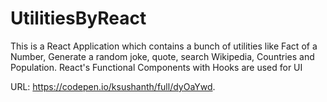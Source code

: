 # UtilitiesByReact
This is a React Application which contains a bunch of utilities like Fact of a Number, Generate a random joke, quote, search Wikipedia, Countries and Population.
React's Functional Components with Hooks are used for UI

URL: https://codepen.io/ksushanth/full/dyOaYwd.

